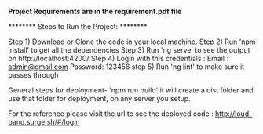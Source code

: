 **Project Requirements are in the requirement.pdf file**

******** Steps to Run the Project: ********

Step 1) Download or Clone the code in your local machine.
Step 2) Run 'npm install' to get all the dependencies
Step 3) Run 'ng serve' to see the output on http://localhost:4200/
Step 4) Login with this credentials :
        Email : admin@gmail.com
        Password: 123456
step 5) Run 'ng lint' to make sure it passes through

General steps for deployment- 
'npm run build'
it will create a dist folder and use that folder for deployment, on any server you setup.

For the reference please visit the url to see the deployed code : http://loud-band.surge.sh/#/login

